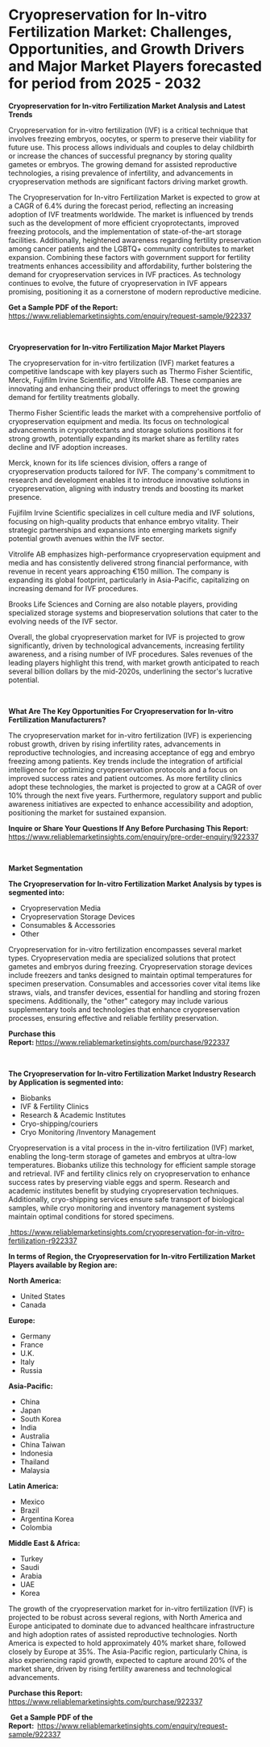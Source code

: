 <p><h1>Cryopreservation for In-vitro Fertilization Market: Challenges, Opportunities, and Growth Drivers and Major Market Players forecasted for period from 2025 - 2032</h1></p><p><strong>Cryopreservation for In-vitro Fertilization Market Analysis and Latest Trends</strong></p>
<p><p>Cryopreservation for in-vitro fertilization (IVF) is a critical technique that involves freezing embryos, oocytes, or sperm to preserve their viability for future use. This process allows individuals and couples to delay childbirth or increase the chances of successful pregnancy by storing quality gametes or embryos. The growing demand for assisted reproductive technologies, a rising prevalence of infertility, and advancements in cryopreservation methods are significant factors driving market growth.</p><p>The Cryopreservation for In-vitro Fertilization Market is expected to grow at a CAGR of 6.4% during the forecast period, reflecting an increasing adoption of IVF treatments worldwide. The market is influenced by trends such as the development of more efficient cryoprotectants, improved freezing protocols, and the implementation of state-of-the-art storage facilities. Additionally, heightened awareness regarding fertility preservation among cancer patients and the LGBTQ+ community contributes to market expansion. Combining these factors with government support for fertility treatments enhances accessibility and affordability, further bolstering the demand for cryopreservation services in IVF practices. As technology continues to evolve, the future of cryopreservation in IVF appears promising, positioning it as a cornerstone of modern reproductive medicine.</p></p>
<p><strong>Get a Sample PDF of the Report:&nbsp;</strong> <a href="https://www.reliablemarketinsights.com/enquiry/request-sample/922337?utm_campaign=3276&utm_medium=2&utm_source=Github&utm_content=ia&utm_term=16042025&utm_id=cryopreservation-for-in-vitro-fertilization">https://www.reliablemarketinsights.com/enquiry/request-sample/922337</a></p>
<p>&nbsp;</p>
<p><strong>Cryopreservation for In-vitro Fertilization Major Market Players</strong></p>
<p><p>The cryopreservation for in-vitro fertilization (IVF) market features a competitive landscape with key players such as Thermo Fisher Scientific, Merck, Fujifilm Irvine Scientific, and Vitrolife AB. These companies are innovating and enhancing their product offerings to meet the growing demand for fertility treatments globally.</p><p>Thermo Fisher Scientific leads the market with a comprehensive portfolio of cryopreservation equipment and media. Its focus on technological advancements in cryoprotectants and storage solutions positions it for strong growth, potentially expanding its market share as fertility rates decline and IVF adoption increases.</p><p>Merck, known for its life sciences division, offers a range of cryopreservation products tailored for IVF. The company's commitment to research and development enables it to introduce innovative solutions in cryopreservation, aligning with industry trends and boosting its market presence.</p><p>Fujifilm Irvine Scientific specializes in cell culture media and IVF solutions, focusing on high-quality products that enhance embryo vitality. Their strategic partnerships and expansions into emerging markets signify potential growth avenues within the IVF sector.</p><p>Vitrolife AB emphasizes high-performance cryopreservation equipment and media and has consistently delivered strong financial performance, with revenue in recent years approaching €150 million. The company is expanding its global footprint, particularly in Asia-Pacific, capitalizing on increasing demand for IVF procedures.</p><p>Brooks Life Sciences and Corning are also notable players, providing specialized storage systems and biopreservation solutions that cater to the evolving needs of the IVF sector.</p><p>Overall, the global cryopreservation market for IVF is projected to grow significantly, driven by technological advancements, increasing fertility awareness, and a rising number of IVF procedures. Sales revenues of the leading players highlight this trend, with market growth anticipated to reach several billion dollars by the mid-2020s, underlining the sector's lucrative potential.</p></p>
<p>&nbsp;</p>
<p><strong>What Are The Key Opportunities For Cryopreservation for In-vitro Fertilization Manufacturers?</strong></p>
<p><p>The cryopreservation market for in-vitro fertilization (IVF) is experiencing robust growth, driven by rising infertility rates, advancements in reproductive technologies, and increasing acceptance of egg and embryo freezing among patients. Key trends include the integration of artificial intelligence for optimizing cryopreservation protocols and a focus on improved success rates and patient outcomes. As more fertility clinics adopt these technologies, the market is projected to grow at a CAGR of over 10% through the next five years. Furthermore, regulatory support and public awareness initiatives are expected to enhance accessibility and adoption, positioning the market for sustained expansion.</p></p>
<p><strong>Inquire or Share Your Questions If Any Before Purchasing This Report:</strong> <a href="https://www.reliablemarketinsights.com/enquiry/pre-order-enquiry/922337?utm_campaign=3276&utm_medium=2&utm_source=Github&utm_content=ia&utm_term=16042025&utm_id=cryopreservation-for-in-vitro-fertilization">https://www.reliablemarketinsights.com/enquiry/pre-order-enquiry/922337</a></p>
<p>&nbsp;</p>
<p><strong>Market Segmentation</strong></p>
<p><strong>The Cryopreservation for In-vitro Fertilization Market Analysis by types is segmented into:</strong></p>
<p><ul><li>Cryopreservation Media</li><li>Cryopreservation Storage Devices</li><li>Consumables & Accessories</li><li>Other</li></ul></p>
<p><p>Cryopreservation for in-vitro fertilization encompasses several market types. Cryopreservation media are specialized solutions that protect gametes and embryos during freezing. Cryopreservation storage devices include freezers and tanks designed to maintain optimal temperatures for specimen preservation. Consumables and accessories cover vital items like straws, vials, and transfer devices, essential for handling and storing frozen specimens. Additionally, the "other" category may include various supplementary tools and technologies that enhance cryopreservation processes, ensuring effective and reliable fertility preservation.</p></p>
<p><strong>Purchase this Report:&nbsp;</strong><a href="https://www.reliablemarketinsights.com/purchase/922337?utm_campaign=3276&utm_medium=2&utm_source=Github&utm_content=ia&utm_term=16042025&utm_id=cryopreservation-for-in-vitro-fertilization">https://www.reliablemarketinsights.com/purchase/922337</a></p>
<p>&nbsp;</p>
<p><strong>The Cryopreservation for In-vitro Fertilization Market Industry Research by Application is segmented into:</strong></p>
<p><ul><li>Biobanks</li><li>IVF & Fertility Clinics</li><li>Research & Academic Institutes</li><li>Cryo-shipping/couriers</li><li>Cryo Monitoring /Inventory Management</li></ul></p>
<p><p>Cryopreservation is a vital process in the in-vitro fertilization (IVF) market, enabling the long-term storage of gametes and embryos at ultra-low temperatures. Biobanks utilize this technology for efficient sample storage and retrieval. IVF and fertility clinics rely on cryopreservation to enhance success rates by preserving viable eggs and sperm. Research and academic institutes benefit by studying cryopreservation techniques. Additionally, cryo-shipping services ensure safe transport of biological samples, while cryo monitoring and inventory management systems maintain optimal conditions for stored specimens.</p></p>
<p><a href="https://www.reliablemarketinsights.com/cryopreservation-for-in-vitro-fertilization-r922337?utm_campaign=3276&utm_medium=2&utm_source=Github&utm_content=ia&utm_term=16042025&utm_id=cryopreservation-for-in-vitro-fertilization">&nbsp;https://www.reliablemarketinsights.com/cryopreservation-for-in-vitro-fertilization-r922337</a></p>
<p><strong>In terms of Region, the Cryopreservation for In-vitro Fertilization Market Players available by Region are:</strong></p>
<p>
    <p> <strong> North America: </strong>
        <ul>
            <li>United States</li>
            <li>Canada</li>
        </ul>
        </p> 
    <p> <strong> Europe: </strong>
        <ul>
            <li>Germany</li>
            <li>France</li>
            <li>U.K.</li>
            <li>Italy</li>
            <li>Russia</li>
        </ul>
        </p> 
    <p> <strong> Asia-Pacific: </strong>
        <ul>
            <li>China</li>
            <li>Japan</li>
            <li>South Korea</li>
            <li>India</li>
            <li>Australia</li>
            <li>China Taiwan</li>
            <li>Indonesia</li>
            <li>Thailand</li>
            <li>Malaysia</li>
        </ul>
        </p> 
    <p> <strong> Latin America: </strong>
        <ul>
            <li>Mexico</li>
            <li>Brazil</li>
            <li>Argentina Korea</li>
            <li>Colombia</li>
        </ul>
        </p> 
    <p> <strong> Middle East & Africa: </strong>
        <ul>
            <li>Turkey</li>
            <li>Saudi</li>
            <li>Arabia</li>
            <li>UAE</li>
            <li>Korea</li>
        </ul>
    </p>
    </p>
<p><p>The growth of the cryopreservation market for in-vitro fertilization (IVF) is projected to be robust across several regions, with North America and Europe anticipated to dominate due to advanced healthcare infrastructure and high adoption rates of assisted reproductive technologies. North America is expected to hold approximately 40% market share, followed closely by Europe at 35%. The Asia-Pacific region, particularly China, is also experiencing rapid growth, expected to capture around 20% of the market share, driven by rising fertility awareness and technological advancements.</p></p>
<p><strong>Purchase this Report: </strong><a href="https://www.reliablemarketinsights.com/purchase/922337?utm_campaign=3276&utm_medium=2&utm_source=Github&utm_content=ia&utm_term=16042025&utm_id=cryopreservation-for-in-vitro-fertilization">https://www.reliablemarketinsights.com/purchase/922337</a></p>
<p>&nbsp;<strong>Get a Sample PDF of the Report:&nbsp;&nbsp;</strong><a href="https://www.reliablemarketinsights.com/enquiry/request-sample/922337?utm_campaign=3276&utm_medium=2&utm_source=Github&utm_content=ia&utm_term=16042025&utm_id=cryopreservation-for-in-vitro-fertilization">https://www.reliablemarketinsights.com/enquiry/request-sample/922337</a></p>
<p><strong></strong></p>
<p><p></p><p></p><p></p></p>